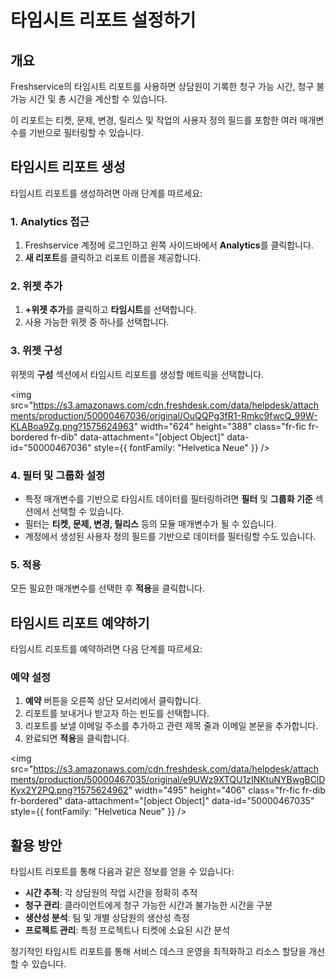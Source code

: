 # 타임시트 리포트 설정하기

## 개요

Freshservice의 타임시트 리포트를 사용하면 상담원이 기록한 청구 가능 시간, 청구 불가능 시간 및 총 시간을 계산할 수 있습니다.

이 리포트는 티켓, 문제, 변경, 릴리스 및 작업의 사용자 정의 필드를 포함한 여러 매개변수를 기반으로 필터링할 수 있습니다.

## 타임시트 리포트 생성

타임시트 리포트를 생성하려면 아래 단계를 따르세요:

### 1. Analytics 접근
1. Freshservice 계정에 로그인하고 왼쪽 사이드바에서 **Analytics**를 클릭합니다.
2. **새 리포트**를 클릭하고 리포트 이름을 제공합니다.

### 2. 위젯 추가
1. **+위젯 추가**를 클릭하고 **타임시트**를 선택합니다.
2. 사용 가능한 위젯 중 하나를 선택합니다.

### 3. 위젯 구성
위젯의 **구성** 섹션에서 타임시트 리포트를 생성할 메트릭을 선택합니다.

<img src="https://s3.amazonaws.com/cdn.freshdesk.com/data/helpdesk/attachments/production/50000467036/original/OuQQPg3fR1-Rmkc9fwcQ_99W-KLABoa9Zg.png?1575624963" width="624" height="388" class="fr-fic fr-bordered fr-dib" data-attachment="[object Object]" data-id="50000467036" style={{ fontFamily: "Helvetica Neue" }} />

### 4. 필터 및 그룹화 설정
- 특정 매개변수를 기반으로 타임시트 데이터를 필터링하려면 **필터** 및 **그룹화 기준** 섹션에서 선택할 수 있습니다.
- 필터는 **티켓, 문제, 변경, 릴리스** 등의 모듈 매개변수가 될 수 있습니다.
- 계정에서 생성된 사용자 정의 필드를 기반으로 데이터를 필터링할 수도 있습니다.

### 5. 적용
모든 필요한 매개변수를 선택한 후 **적용**을 클릭합니다.

## 타임시트 리포트 예약하기

타임시트 리포트를 예약하려면 다음 단계를 따르세요:

### 예약 설정
1. **예약** 버튼을 오른쪽 상단 모서리에서 클릭합니다.
2. 리포트를 보내거나 받고자 하는 빈도를 선택합니다.
3. 리포트를 보낼 이메일 주소를 추가하고 관련 제목 줄과 이메일 본문을 추가합니다.
4. 완료되면 **적용**을 클릭합니다.

<img src="https://s3.amazonaws.com/cdn.freshdesk.com/data/helpdesk/attachments/production/50000467035/original/e9UWz9XTQU1zINKtuNYBwgBClDKyx2Y2PQ.png?1575624962" width="495" height="406" class="fr-fic fr-dib fr-bordered" data-attachment="[object Object]" data-id="50000467035" style={{ fontFamily: "Helvetica Neue" }} />

## 활용 방안

타임시트 리포트를 통해 다음과 같은 정보를 얻을 수 있습니다:

- **시간 추적**: 각 상담원의 작업 시간을 정확히 추적
- **청구 관리**: 클라이언트에게 청구 가능한 시간과 불가능한 시간을 구분
- **생산성 분석**: 팀 및 개별 상담원의 생산성 측정
- **프로젝트 관리**: 특정 프로젝트나 티켓에 소요된 시간 분석

정기적인 타임시트 리포트를 통해 서비스 데스크 운영을 최적화하고 리소스 할당을 개선할 수 있습니다.